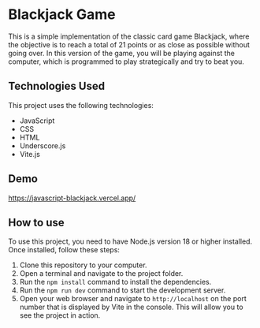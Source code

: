 # Blackjack Game

This is a simple implementation of the classic card game Blackjack, where the objective is to reach a total of 21 points or as close as possible without going over. In this version of the game, you will be playing against the computer, which is programmed to play strategically and try to beat you.

## Technologies Used

This project uses the following technologies:

- JavaScript
- CSS
- HTML
- Underscore.js
- Vite.js

## Demo

https://javascript-blackjack.vercel.app/

## How to use

To use this project, you need to have Node.js version 18 or higher installed. Once installed, follow these steps:

1. Clone this repository to your computer.
2. Open a terminal and navigate to the project folder.
3. Run the `npm install` command to install the dependencies.
4. Run the `npm run dev` command to start the development server.
5. Open your web browser and navigate to `http://localhost` on the port number that is displayed by Vite in the console. This will allow you to see the project in action.
